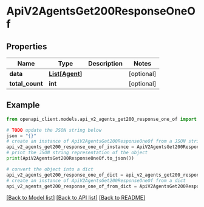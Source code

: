 # ApiV2AgentsGet200ResponseOneOf


## Properties

Name | Type | Description | Notes
------------ | ------------- | ------------- | -------------
**data** | [**List[Agent]**](Agent.md) |  | [optional] 
**total_count** | **int** |  | [optional] 

## Example

```python
from openapi_client.models.api_v2_agents_get200_response_one_of import ApiV2AgentsGet200ResponseOneOf

# TODO update the JSON string below
json = "{}"
# create an instance of ApiV2AgentsGet200ResponseOneOf from a JSON string
api_v2_agents_get200_response_one_of_instance = ApiV2AgentsGet200ResponseOneOf.from_json(json)
# print the JSON string representation of the object
print(ApiV2AgentsGet200ResponseOneOf.to_json())

# convert the object into a dict
api_v2_agents_get200_response_one_of_dict = api_v2_agents_get200_response_one_of_instance.to_dict()
# create an instance of ApiV2AgentsGet200ResponseOneOf from a dict
api_v2_agents_get200_response_one_of_from_dict = ApiV2AgentsGet200ResponseOneOf.from_dict(api_v2_agents_get200_response_one_of_dict)
```
[[Back to Model list]](../README.md#documentation-for-models) [[Back to API list]](../README.md#documentation-for-api-endpoints) [[Back to README]](../README.md)


